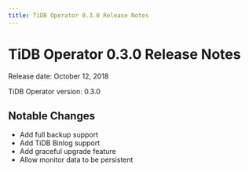 ```yaml
---
title: TiDB Operator 0.3.0 Release Notes
---
```


# TiDB Operator 0.3.0 Release Notes

Release date: October 12, 2018

TiDB Operator version: 0.3.0

## Notable Changes

- Add full backup support
- Add TiDB Binlog support
- Add graceful upgrade feature
- Allow monitor data to be persistent
